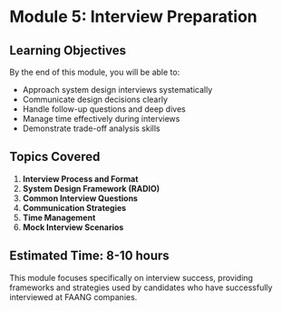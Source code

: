 # Module 5: Interview Preparation

## Learning Objectives
By the end of this module, you will be able to:
- Approach system design interviews systematically
- Communicate design decisions clearly
- Handle follow-up questions and deep dives
- Manage time effectively during interviews
- Demonstrate trade-off analysis skills

## Topics Covered

1. **Interview Process and Format**
2. **System Design Framework (RADIO)**
3. **Common Interview Questions**
4. **Communication Strategies**
5. **Time Management**
6. **Mock Interview Scenarios**

## Estimated Time: 8-10 hours

This module focuses specifically on interview success, providing frameworks and strategies used by candidates who have successfully interviewed at FAANG companies.